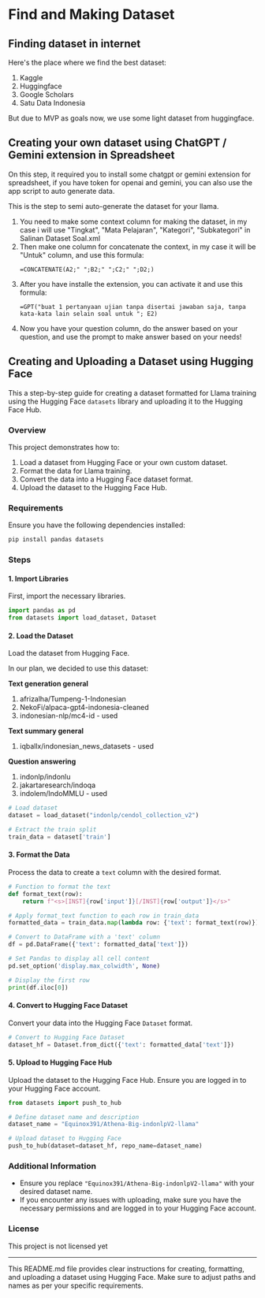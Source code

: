 # Find and Making Dataset
## Finding dataset in internet
Here's the place where we find the best dataset:
1. Kaggle
2. Huggingface
3. Google Scholars
4. Satu Data Indonesia

But due to MVP as goals now, we use some light dataset from huggingface.

## Creating your own dataset using ChatGPT / Gemini extension in Spreadsheet

On this step, it required you to install some chatgpt or gemini extension for spreadsheet, if you have token for openai and gemini, you can also use the app script to auto generate data.

This is the step to semi auto-generate the dataset for your llama.

1. You need to make some context column for making the dataset, in my case i will use "Tingkat", "Mata Pelajaran", "Kategori",	"Subkategori" in Salinan Dataset Soal.xml
2. Then make one column for concatenate the context, in my case it will be "Untuk" column, and use this formula:
   ```spread sheet formula
   =CONCATENATE(A2;" ";B2;" ";C2;" ";D2;)
   ```
3. After you have installe the extension, you can activate it and use this formula:
   ```extension prompt
   =GPT("buat 1 pertanyaan ujian tanpa disertai jawaban saja, tanpa kata-kata lain selain soal untuk "; E2)
   ```
4. Now you have your question column, do the answer based on your question, and use the prompt to make answer based on your needs!

## Creating and Uploading a Dataset using Hugging Face

This a step-by-step guide for creating a dataset formatted for Llama training using the Hugging Face `datasets` library and uploading it to the Hugging Face Hub.

### Overview

This project demonstrates how to:

1. Load a dataset from Hugging Face or your own custom dataset.
2. Format the data for Llama training.
3. Convert the data into a Hugging Face dataset format.
4. Upload the dataset to the Hugging Face Hub.

### Requirements

Ensure you have the following dependencies installed:

```sh
pip install pandas datasets
```

### Steps

#### 1. Import Libraries

First, import the necessary libraries.

```python
import pandas as pd
from datasets import load_dataset, Dataset
```

#### 2. Load the Dataset

Load the dataset from Hugging Face.

In our plan, we decided to use this dataset:

**Text generation general**
1. afrizalha/Tumpeng-1-Indonesian
2. NekoFi/alpaca-gpt4-indonesia-cleaned
3. indonesian-nlp/mc4-id - used

**Text summary general**
1. iqballx/indonesian_news_datasets - used

**Question answering**
1. indonlp/indonlu
2. jakartaresearch/indoqa
3. indolem/IndoMMLU - used

```python
# Load dataset
dataset = load_dataset("indonlp/cendol_collection_v2")

# Extract the train split
train_data = dataset['train']
```

#### 3. Format the Data

Process the data to create a `text` column with the desired format.

```python
# Function to format the text
def format_text(row):
    return f"<s>[INST]{row['input']}[/INST]{row['output']}</s>"

# Apply format_text function to each row in train_data
formatted_data = train_data.map(lambda row: {'text': format_text(row)})

# Convert to DataFrame with a 'text' column
df = pd.DataFrame({'text': formatted_data['text']})

# Set Pandas to display all cell content
pd.set_option('display.max_colwidth', None)

# Display the first row
print(df.iloc[0])
```

#### 4. Convert to Hugging Face Dataset

Convert your data into the Hugging Face `Dataset` format.

```python
# Convert to Hugging Face Dataset
dataset_hf = Dataset.from_dict({'text': formatted_data['text']})
```

#### 5. Upload to Hugging Face Hub

Upload the dataset to the Hugging Face Hub. Ensure you are logged in to your Hugging Face account.

```python
from datasets import push_to_hub

# Define dataset name and description
dataset_name = "Equinox391/Athena-Big-indonlpV2-llama"

# Upload dataset to Hugging Face
push_to_hub(dataset=dataset_hf, repo_name=dataset_name)
```

### Additional Information

- Ensure you replace `"Equinox391/Athena-Big-indonlpV2-llama"` with your desired dataset name.
- If you encounter any issues with uploading, make sure you have the necessary permissions and are logged in to your Hugging Face account.

### License

This project is not licensed yet

---

This README.md file provides clear instructions for creating, formatting, and uploading a dataset using Hugging Face. Make sure to adjust paths and names as per your specific requirements.

